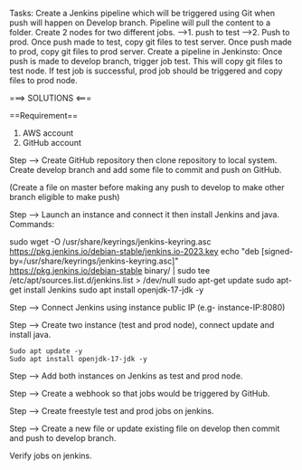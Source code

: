 Tasks:
Create a Jenkins pipeline which will be triggered using Git when push will happen on Develop branch.
Pipeline will pull the content to a folder.
Create 2 nodes for two different jobs. -->1. push to test -->2. Push to prod.
Once push made to test, copy git files to test server.
Once push made to prod, copy git files to prod server.
Create a pipeline in Jenkinsto:
Once push is made to develop branch, trigger job test. This will copy git files to test node.
If test job is successful, prod job should be triggered and copy files to prod node.

===> SOLUTIONS <===

==Requirement==
1. AWS account
2. GitHub account

Step --> Create GitHub repository then clone repository to local system. Create develop branch and add some file to commit and push on GitHub.

(Create a file on master before making any push to develop to make other branch eligible to make push)

Step --> Launch an instance and connect it then install Jenkins and java.
Commands:

  sudo wget -O /usr/share/keyrings/jenkins-keyring.asc \
    https://pkg.jenkins.io/debian-stable/jenkins.io-2023.key
  echo "deb [signed-by=/usr/share/keyrings/jenkins-keyring.asc]" \
    https://pkg.jenkins.io/debian-stable binary/ | sudo tee \
    /etc/apt/sources.list.d/jenkins.list > /dev/null
  sudo apt-get update
  sudo apt-get install Jenkins
  sudo apt install openjdk-17-jdk -y

Step --> Connect Jenkins using instance public IP (e.g- instance-IP:8080)

Step --> Create two instance (test and prod node), connect update and install java.

	Sudo apt update -y
	Sudo apt install openjdk-17-jdk -y

Step --> Add both instances on Jenkins as test and prod node.

Step --> Create a webhook so that jobs would be triggered by GitHub.

Step --> Create freestyle test and prod jobs on jenkins.

Step --> Create a new file or update existing file on develop then commit and push to develop branch.

Verify jobs on jenkins.
